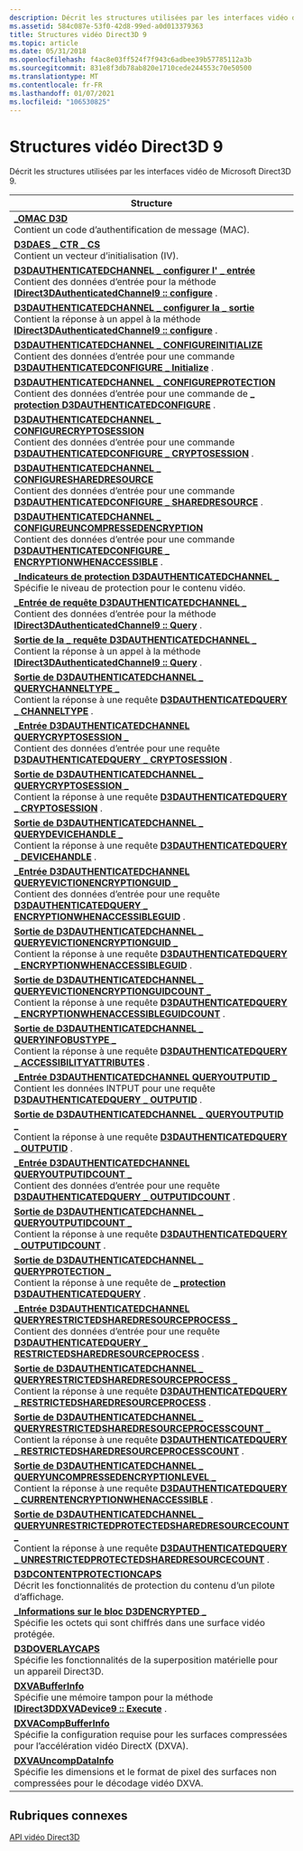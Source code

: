 ```yaml
---
description: Décrit les structures utilisées par les interfaces vidéo de Microsoft Direct3D 9.
ms.assetid: 584c087e-53f0-42d8-99ed-a0d013379363
title: Structures vidéo Direct3D 9
ms.topic: article
ms.date: 05/31/2018
ms.openlocfilehash: f4ac8e03ff524f7f943c6adbee39b57785112a3b
ms.sourcegitcommit: 831e8f3db78ab820e1710cede244553c70e50500
ms.translationtype: MT
ms.contentlocale: fr-FR
ms.lasthandoff: 01/07/2021
ms.locfileid: "106530825"
---
```

# <a name="direct3d-9-video-structures"></a>Structures vidéo Direct3D 9

Décrit les structures utilisées par les interfaces vidéo de Microsoft Direct3D 9.



| Structure                                                                                                                                                                                                                                                                                                                                                                |
|--------------------------------------------------------------------------------------------------------------------------------------------------------------------------------------------------------------------------------------------------------------------------------------------------------------------------------------------------------------------------|
| [**\_OMAC D3D**](d3d-omac.md)<br/> Contient un code d’authentification de message (MAC).<br/>                                                                                                                                                                                                                                                                        |
| [**D3DAES \_ CTR \_ CS**](d3daes-ctr-iv.md)<br/> Contient un vecteur d’initialisation (IV).<br/>                                                                                                                                                                                                                                                                   |
| [**D3DAUTHENTICATEDCHANNEL \_ configurer l' \_ entrée**](d3dauthenticatedchannel-configure-input.md)<br/> Contient des données d’entrée pour la méthode [**IDirect3DAuthenticatedChannel9 :: configure**](/windows/desktop/api/d3d9/nf-d3d9-idirect3dauthenticatedchannel9-configure) .<br/>                                                                                                                     |
| [**D3DAUTHENTICATEDCHANNEL \_ configurer la \_ sortie**](d3dauthenticatedchannel-configure-output.md)<br/> Contient la réponse à un appel à la méthode [**IDirect3DAuthenticatedChannel9 :: configure**](/windows/desktop/api/d3d9/nf-d3d9-idirect3dauthenticatedchannel9-configure) .<br/>                                                                                                        |
| [**D3DAUTHENTICATEDCHANNEL \_ CONFIGUREINITIALIZE**](d3dauthenticatedchannel-configureinitialize.md)<br/> Contient des données d’entrée pour une commande [**D3DAUTHENTICATEDCONFIGURE \_ Initialize**](d3dauthenticatedconfigure-initialize.md) .<br/>                                                                                                                       |
| [**D3DAUTHENTICATEDCHANNEL \_ CONFIGUREPROTECTION**](d3dauthenticatedchannel-configureprotection.md)<br/> Contient des données d’entrée pour une commande de [**\_ protection D3DAUTHENTICATEDCONFIGURE**](d3dauthenticatedconfigure-protection.md) .<br/>                                                                                                                       |
| [**D3DAUTHENTICATEDCHANNEL \_ CONFIGURECRYPTOSESSION**](d3dauthenticatedchannel-configurecryptosession.md)<br/> Contient des données d’entrée pour une commande [**D3DAUTHENTICATEDCONFIGURE \_ CRYPTOSESSION**](d3dauthenticatedconfigure-cryptosession.md) .<br/>                                                                                                           |
| [**D3DAUTHENTICATEDCHANNEL \_ CONFIGURESHAREDRESOURCE**](d3dauthenticatedchannel-configuresharedresource.md)<br/> Contient des données d’entrée pour une commande [**D3DAUTHENTICATEDCONFIGURE \_ SHAREDRESOURCE**](d3dauthenticatedconfigure-sharedresource.md) .<br/>                                                                                                       |
| [**D3DAUTHENTICATEDCHANNEL \_ CONFIGUREUNCOMPRESSEDENCRYPTION**](d3dauthenticatedchannel-configureuncompressedencryption.md)<br/> Contient des données d’entrée pour une commande [**D3DAUTHENTICATEDCONFIGURE \_ ENCRYPTIONWHENACCESSIBLE**](d3dauthenticatedconfigure-encryptionwhenaccessible.md) .<br/>                                                                   |
| [**\_Indicateurs de protection D3DAUTHENTICATEDCHANNEL \_**](d3dauthenticatedchannel-protection-flags.md)<br/> Spécifie le niveau de protection pour le contenu vidéo.<br/>                                                                                                                                                                                                   |
| [**\_Entrée de requête D3DAUTHENTICATEDCHANNEL \_**](d3dauthenticatedchannel-query-input.md)<br/> Contient des données d’entrée pour la méthode [**IDirect3DAuthenticatedChannel9 :: Query**](/windows/desktop/api/d3d9/nf-d3d9-idirect3dauthenticatedchannel9-query) .<br/>                                                                                                                                     |
| [**Sortie de la \_ requête D3DAUTHENTICATEDCHANNEL \_**](d3dauthenticatedchannel-query-output.md)<br/> Contient la réponse à un appel à la méthode [**IDirect3DAuthenticatedChannel9 :: Query**](/windows/desktop/api/d3d9/nf-d3d9-idirect3dauthenticatedchannel9-query) .<br/>                                                                                                                        |
| [**Sortie de D3DAUTHENTICATEDCHANNEL \_ QUERYCHANNELTYPE \_**](d3dauthenticatedchannel-querychanneltype-output.md)<br/> Contient la réponse à une requête [**D3DAUTHENTICATEDQUERY \_ CHANNELTYPE**](d3dauthenticatedquery-channeltype.md) .<br/>                                                                                                                     |
| [**\_Entrée D3DAUTHENTICATEDCHANNEL QUERYCRYPTOSESSION \_**](d3dauthenticatedchannel-querycryptosession-input.md)<br/> Contient des données d’entrée pour une requête [**D3DAUTHENTICATEDQUERY \_ CRYPTOSESSION**](d3dauthenticatedquery-cryptosession.md) .<br/>                                                                                                                |
| [**Sortie de D3DAUTHENTICATEDCHANNEL \_ QUERYCRYPTOSESSION \_**](d3dauthenticatedchannel-querycryptosession-output.md)<br/> Contient la réponse à une requête [**D3DAUTHENTICATEDQUERY \_ CRYPTOSESSION**](d3dauthenticatedquery-cryptosession.md) .<br/>                                                                                                             |
| [**Sortie de D3DAUTHENTICATEDCHANNEL \_ QUERYDEVICEHANDLE \_**](d3dauthenticatedchannel-querydevicehandle-output.md)<br/> Contient la réponse à une requête [**D3DAUTHENTICATEDQUERY \_ DEVICEHANDLE**](d3dauthenticatedquery-devicehandle.md) .<br/>                                                                                                                 |
| [**\_Entrée D3DAUTHENTICATEDCHANNEL QUERYEVICTIONENCRYPTIONGUID \_**](d3dauthenticatedchannel-queryevictionencryptionguid-input.md)<br/> Contient des données d’entrée pour une requête [**D3DAUTHENTICATEDQUERY \_ ENCRYPTIONWHENACCESSIBLEGUID**](d3dauthenticatedquery-encryptionwhenaccessibleguid.md) .<br/>                                                                |
| [**Sortie de D3DAUTHENTICATEDCHANNEL \_ QUERYEVICTIONENCRYPTIONGUID \_**](d3dauthenticatedchannel-queryevictionencryptionguid-output.md)<br/> Contient la réponse à une requête [**D3DAUTHENTICATEDQUERY \_ ENCRYPTIONWHENACCESSIBLEGUID**](d3dauthenticatedquery-encryptionwhenaccessibleguid.md) .<br/>                                                             |
| [**Sortie de D3DAUTHENTICATEDCHANNEL \_ QUERYEVICTIONENCRYPTIONGUIDCOUNT \_**](d3dauthenticatedchannel-queryevictionencryptionguidcount-output.md)<br/> Contient la réponse à une requête [**D3DAUTHENTICATEDQUERY \_ ENCRYPTIONWHENACCESSIBLEGUIDCOUNT**](d3dauthenticatedquery-encryptionwhenaccessibleguidcount.md) .<br/>                                         |
| [**Sortie de D3DAUTHENTICATEDCHANNEL \_ QUERYINFOBUSTYPE \_**](d3dauthenticatedchannel-queryinfobustype-output.md)<br/> Contient la réponse à une requête [**D3DAUTHENTICATEDQUERY \_ ACCESSIBILITYATTRIBUTES**](d3dauthenticatedquery-accessibilityattributes.md) .<br/>                                                                                             |
| [**\_Entrée D3DAUTHENTICATEDCHANNEL QUERYOUTPUTID \_**](d3dauthenticatedchannel-queryoutputid-input.md)<br/> Contient les données INTPUT pour une requête [**D3DAUTHENTICATEDQUERY \_ OUTPUTID**](d3dauthenticatedquery-outputid.md) .<br/>                                                                                                                                   |
| [**Sortie de D3DAUTHENTICATEDCHANNEL \_ QUERYOUTPUTID \_**](d3dauthenticatedchannel-queryoutputid-output.md)<br/> Contient la réponse à une requête [**D3DAUTHENTICATEDQUERY \_ OUTPUTID**](d3dauthenticatedquery-outputid.md) .<br/>                                                                                                                                 |
| [**\_Entrée D3DAUTHENTICATEDCHANNEL QUERYOUTPUTIDCOUNT \_**](d3dauthenticatedchannel-queryoutputidcount-input.md)<br/> Contient des données d’entrée pour une requête [**D3DAUTHENTICATEDQUERY \_ OUTPUTIDCOUNT**](d3dauthenticatedquery-outputidcount.md) .<br/>                                                                                                                |
| [**Sortie de D3DAUTHENTICATEDCHANNEL \_ QUERYOUTPUTIDCOUNT \_**](d3dauthenticatedchannel-queryoutputidcount-output.md)<br/> Contient la réponse à une requête [**D3DAUTHENTICATEDQUERY \_ OUTPUTIDCOUNT**](d3dauthenticatedquery-outputidcount.md) .<br/>                                                                                                             |
| [**Sortie de D3DAUTHENTICATEDCHANNEL \_ QUERYPROTECTION \_**](d3dauthenticatedchannel-queryprotection-output.md)<br/> Contient la réponse à une requête de [**\_ protection D3DAUTHENTICATEDQUERY**](d3dauthenticatedquery-protection.md) .<br/>                                                                                                                         |
| [**\_Entrée D3DAUTHENTICATEDCHANNEL QUERYRESTRICTEDSHAREDRESOURCEPROCESS \_**](d3dauthenticatedchannel-queryrestrictedsharedresourceprocess-input.md)<br/> Contient des données d’entrée pour une requête [**D3DAUTHENTICATEDQUERY \_ RESTRICTEDSHAREDRESOURCEPROCESS**](d3dauthenticatedquery-restrictedsharedresourceprocess.md) .<br/>                                        |
| [**Sortie de D3DAUTHENTICATEDCHANNEL \_ QUERYRESTRICTEDSHAREDRESOURCEPROCESS \_**](d3dauthenticatedchannel-queryrestrictedsharedresourceprocess-output.md)<br/> Contient la réponse à une requête [**D3DAUTHENTICATEDQUERY \_ RESTRICTEDSHAREDRESOURCEPROCESS**](d3dauthenticatedquery-restrictedsharedresourceprocess.md) .<br/>                                     |
| [**Sortie de D3DAUTHENTICATEDCHANNEL \_ QUERYRESTRICTEDSHAREDRESOURCEPROCESSCOUNT \_**](d3dauthenticatedchannel-queryrestrictedsharedresourceprocesscount-output.md)<br/> Contient la réponse à une requête [**D3DAUTHENTICATEDQUERY \_ RESTRICTEDSHAREDRESOURCEPROCESSCOUNT**](d3dauthenticatedquery-restrictedsharedresourceprocesscount.md) .<br/>                 |
| [**Sortie de D3DAUTHENTICATEDCHANNEL \_ QUERYUNCOMPRESSEDENCRYPTIONLEVEL \_**](d3dauthenticatedchannel-queryuncompressedencryptionlevel-output.md)<br/> Contient la réponse à une requête [**D3DAUTHENTICATEDQUERY \_ CURRENTENCRYPTIONWHENACCESSIBLE**](d3dauthenticatedquery-currentencryptionwhenaccessible.md) .<br/>                                             |
| [**Sortie de D3DAUTHENTICATEDCHANNEL \_ QUERYUNRESTRICTEDPROTECTEDSHAREDRESOURCECOUNT \_**](d3dauthenticatedchannel-queryunrestrictedprotectedsharedresourcecount-output.md)<br/> Contient la réponse à une requête [**D3DAUTHENTICATEDQUERY \_ UNRESTRICTEDPROTECTEDSHAREDRESOURCECOUNT**](d3dauthenticatedquery-unrestrictedprotectedsharedresourcecount.md) .<br/> |
| [**D3DCONTENTPROTECTIONCAPS**](/windows/desktop/api/d3d9caps/ns-d3d9caps-d3dcontentprotectioncaps)<br/> Décrit les fonctionnalités de protection du contenu d’un pilote d’affichage.<br/>                                                                                                                                                                                                                    |
| [**\_Informations sur le bloc D3DENCRYPTED \_**](d3dencrypted-block-info.md)<br/> Spécifie les octets qui sont chiffrés dans une surface vidéo protégée.<br/>                                                                                                                                                                                                                     |
| [**D3DOVERLAYCAPS**](/windows/desktop/api/d3d9caps/ns-d3d9caps-d3doverlaycaps)<br/> Spécifie les fonctionnalités de la superposition matérielle pour un appareil Direct3D.<br/>                                                                                                                                                                                                                                            |
| [**DXVABufferInfo**](/windows/desktop/api/dxva9typ/ns-dxva9typ-dxvabufferinfo)<br/> Spécifie une mémoire tampon pour la méthode [**IDirect3DDXVADevice9 :: Execute**](idirect3ddxvadevice9-execute.md) .<br/>                                                                                                                                                                                                  |
| [**DXVACompBufferInfo**](/windows/desktop/api/dxva9typ/ns-dxva9typ-dxvacompbufferinfo)<br/> Spécifie la configuration requise pour les surfaces compressées pour l’accélération vidéo DirectX (DXVA).<br/>                                                                                                                                                                                                         |
| [**DXVAUncompDataInfo**](/windows/desktop/api/dxva9typ/ns-dxva9typ-dxvauncompdatainfo)<br/> Spécifie les dimensions et le format de pixel des surfaces non compressées pour le décodage vidéo DXVA.<br/>                                                                                                                                                                                                   |



 

## <a name="related-topics"></a>Rubriques connexes

<dl> <dt>

[API vidéo Direct3D](direct3d-video-apis.md)
</dt> </dl>

 

 




